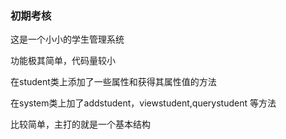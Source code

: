 ### 初期考核

这是一个小小的学生管理系统

功能极其简单，代码量较小

在student类上添加了一些属性和获得其属性值的方法

在system类上加了addstudent，viewstudent,querystudent 等方法

比较简单，主打的就是一个基本结构

